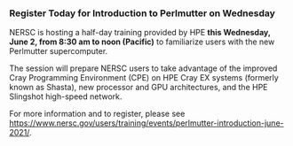 ### Register Today for Introduction to Perlmutter on Wednesday
 
NERSC is hosting a half-day training provided by HPE **this Wednesday, June 2,
from 8:30 am to noon (Pacific)** to familiarize users with the new Perlmutter
supercomputer.

The session will prepare NERSC users to take advantage of the improved Cray 
Programming Environment (CPE) on HPE Cray EX systems (formerly known as Shasta),
new processor and GPU architectures, and the HPE Slingshot high-speed network.

For more information and to register, please see
<https://www.nersc.gov/users/training/events/perlmutter-introduction-june-2021/>.
